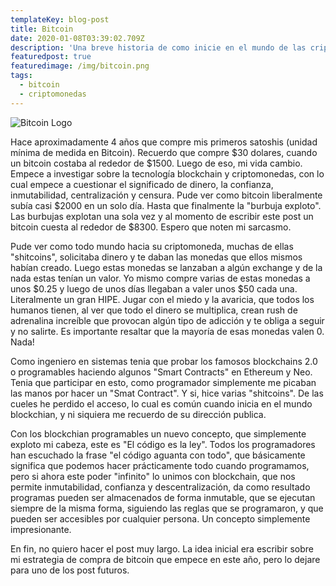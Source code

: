 ```yaml
---
templateKey: blog-post
title: Bitcoin
date: 2020-01-08T03:39:02.709Z
description: 'Una breve historia de como inicie en el mundo de las criptomonedas. '
featuredpost: true
featuredimage: /img/bitcoin.png
tags:
  - bitcoin
  - criptomonedas
---
```

![Bitcoin Logo](/img/bitcoin.png "Bitcoin Logo")

Hace aproximadamente 4 años que compre mis primeros satoshis (unidad mínima de medida en Bitcoin). Recuerdo que compre $30 dolares, cuando un bitcoin costaba al rededor de $1500. Luego de eso, mi vida cambio. Empece a investigar sobre la tecnología blockchain y criptomonedas, con lo cual empece a cuestionar el significado de dinero, la confianza, inmutabilidad, centralización y censura. Pude ver como bitcoin liberalmente subía casi $2000 en un solo día. Hasta que finalmente la "burbuja exploto". Las burbujas explotan una sola vez y al momento de escribir este post un bitcoin cuesta al rededor de $8300. Espero que noten mi sarcasmo. 

Pude ver como todo mundo hacia su criptomoneda, muchas de ellas "shitcoins", solicitaba dinero y te daban las monedas que ellos mismos habían creado. Luego estas monedas se lanzaban a algún exchange y de la nada estas tenían un valor. Yo mismo compre varias de estas monedas a unos $0.25 y luego de unos días llegaban a valer unos $50 cada una. Literalmente un gran HIPE. Jugar con el miedo y la avaricia, que todos los humanos tienen, al ver que todo el dinero se multiplica, crean rush de adrenalina increíble que provocan algún tipo de adicción y te obliga a seguir y no salirte. Es importante resaltar que la mayoría de esas monedas valen 0. Nada!

Como ingeniero en sistemas tenia que probar los famosos blockchains 2.0 o programables haciendo algunos "Smart Contracts" en Ethereum y Neo. Tenia que participar en esto, como programador simplemente me picaban las manos por hacer un "Smat Contract". Y si, hice varias "shitcoins". De las cueles he perdido el acceso, lo cual es común cuando inicia en el mundo blockchian, y ni siquiera me recuerdo de su dirección publica. 

Con los blockchian programables un nuevo concepto, que simplemente exploto mi cabeza, este es "El código es la ley". Todos los programadores han escuchado la frase "el código aguanta con todo", que básicamente significa que podemos hacer prácticamente todo cuando programamos, pero si ahora este poder "infinito" lo unimos con blockchain, que nos permite inmutabilidad, confianza y descentralización, da como resultado programas pueden ser almacenados de forma inmutable, que se ejecutan siempre de la misma forma, siguiendo las reglas que se programaron, y que pueden ser accesibles por cualquier persona. Un concepto simplemente impresionante.

En fin, no quiero hacer el post muy largo. La idea inicial era escribir sobre mi estrategia de compra de bitcoin que empece en este año, pero lo dejare para uno de los post futuros.
